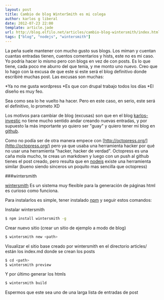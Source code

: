 ```yaml
---
layout: post
title: Cambio de blog WinterSmith es mi colega
author: karlos g liberal
date: 2012-07-23 22:00
template: article.jade
url: http://blog.elfilo.net/articles/cambio-blog-wintersmith/index.html
tags: ["blog", "nodejs", "wintersmith"]
---
```


La peña suele mantener con mucho gusto sus blogs. Los miman y cuentan cuantas entradas tienen, cuentos comentarios y hists, este no es mi caso. Yo podría hacer lo mismo pero con blogs en vez de con posts. Es lo que tiene, cada poco me aburro del que tenia, y me monto uno nuevo. Creo que lo hago con la excusa de que este si este será el blog definitivo donde escribiré muchas post. Las excusas son muchas:

*Ya no me gusta wordpress
*Es que con drupal trabajo todos los días 
*El diseño es muy feo. 

Sea como sea lo he vuelto ha hacer. Pero en este caso, en serio, este será el definitivo, lo prometo XD

Los motivos para cambiar de blog (excusas) son que en el blog [karlos-investic](http://www.investic.net/blog/karlos/) no tiene mucho sentido andar creando nuevas entradas,  y por supuesto la más importante yo quiero ser "guay" y quiero tener mi blog en [github](http://pages.github.com/).
<!--more-->

Como no podía ser de otra manera empece con [http://octopress.org/](http://octopress.org/) pero ya que usaba una herramienta hacker  por qué no usar una herramienta "hacker, hacker de verdad". Octopress es una caña mola mucho, te creas un markdown y luego con un push al github tienes el post creado, pero resulta que en [nodejs](http://nodejs.com) existe una herramienta similar (bueno siendo sinceros un poquito mas sencilla que octopress)

###wintersmith 

[wintersmith](http://jnordberg.github.com/wintersmith/) Es un sistema muy flexible para la generación de páginas html es curioso como funciona. 

Para instalarlos es simple, tener instalado [npm](http://npmjs.org/) y seguir estos comandos:

Instalar wintersmith

```bash
$ npm install wintersmith -g
```

Crear nuevo sitio (crear un sitio de ejemplo a modo de blog)

```bash
$ wintersmith new <path>
```
Visualizar el sitio base creado por wintersmith en el directorio articles/ están los index.md donde se crean los posts

```bash
$ cd <path>
$ wintersmith preview
```
Y por último generar los htmls 

```bash
$ wintersmith build
```

Espermos que este sea uno de una larga lista de entradas de post


